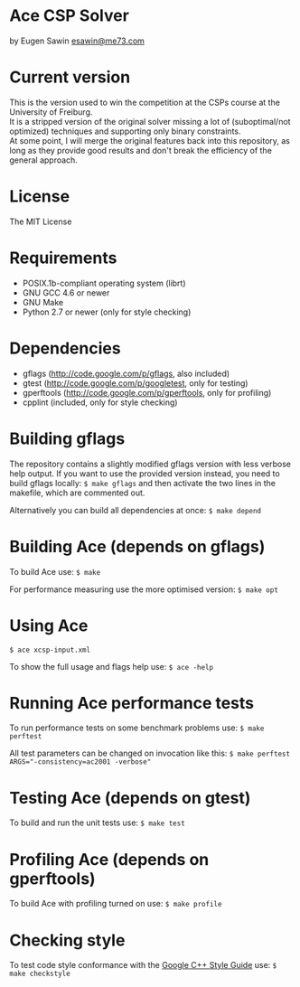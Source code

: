 # Ace CSP Solver
by Eugen Sawin <esawin@me73.com>

# Current version
This is the version used to win the competition at the CSPs course at the
University of Freiburg.   
It is a stripped version of the original solver missing a lot of
(suboptimal/not optimized) techniques and supporting only binary constraints.  
At some point, I will merge the original features back into this repository, as
long as they provide good results and don't break the efficiency of the general
approach.

# License
The MIT License

# Requirements
  * POSIX.1b-compliant operating system (librt)
  * GNU GCC 4.6 or newer
  * GNU Make
  * Python 2.7 or newer (only for style checking)

# Dependencies
  * gflags (http://code.google.com/p/gflags, also included)
  * gtest (http://code.google.com/p/googletest, only for testing)
  * gperftools (http://code.google.com/p/gperftools, only for profiling)
  * cpplint (included, only for style checking)

# Building gflags
  The repository contains a slightly modified gflags version with less verbose
  help output.
  If you want to use the provided version instead, you need to build gflags
  locally:
  `$ make gflags`
  and then activate the two lines in the makefile, which are commented out.

  Alternatively you can build all dependencies at once:
  `$ make depend`

# Building Ace (depends on gflags)
  To build Ace use:
  `$ make`

  For performance measuring use the more optimised version:
  `$ make opt`

# Using Ace
  `$ ace xcsp-input.xml`

  To show the full usage and flags help use:
  `$ ace -help`

# Running Ace performance tests
  To run performance tests on some benchmark problems use:
  `$ make perftest`

  All test parameters can be changed on invocation like this:
  `$ make perftest ARGS="-consistency=ac2001 -verbose"`

# Testing Ace (depends on gtest)
  To build and run the unit tests use:
  `$ make test`

# Profiling Ace (depends on gperftools)
  To build Ace with profiling turned on use:
  `$ make profile`

# Checking style
  To test code style conformance with the [Google C++ Style Guide](http://google-styleguide.googlecode.com/svn/trunk/cppguide.xml) use:
  `$ make checkstyle`
